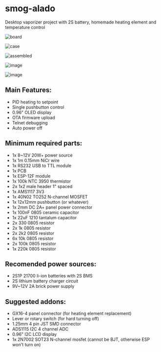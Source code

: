 # smog-alado
Desktop vaporizer project with 2S battery, homemade heating element and temperature control

![board](https://github.com/machadoleonardo94/smog-alado/assets/52208834/82a1beb1-0f0f-4a3b-9d36-1a72f8a2a4b8)

![case](https://github.com/machadoleonardo94/smog-alado/assets/52208834/6381df27-6bbc-4f1f-926d-293b742b3708)

![assembled](https://github.com/machadoleonardo94/smog-alado/assets/52208834/fe35bf13-2806-4447-bb05-e174c33028d4)

![image](https://github.com/machadoleonardo94/smog-alado/assets/52208834/4fcc112a-15de-4609-a587-74f2b50208d8)

![image](https://github.com/machadoleonardo94/smog-alado/assets/52208834/018c4fb9-06f1-4c04-9a11-305f97649fea)


## Main Features:
* PID heating to setpoint
* Single pushbutton control
* 0.96" OLED display
* OTA firmware upload
* Telnet debugging
* Auto power off

## Minimum required parts:
* 1x 8~12V 20W+ power source
* 1x 1m 0.15mm NiCr wire
* 1x RS232 USB to TTL module 
* 1x PCB
* 1x ESP-12F module
* 1x 100k NTC 3950 thermistor
* 2x 1x2 male header 1" spaced
* 1x AMS1117 3V3
* 1x 40N02 TO252 N-channel MOSFET
* 1x 12x12mm pushbutton (or whatever)
* 1x 2mm DC 2A+ panel power connector
* 1x 100nF 0805 ceramic capacitor
* 1x 22uF 1210 tantalum capacitor
* 2x 330 0805 resistor
* 2x 1k 0805 resistor
* 2x 2k2 0805 resistor
* 6x 10k 0805 resistor
* 2x 100k 0805 resistor
* 1x 220k 0805 resistor

## Recomended power sources:
* 2S1P 21700 li-ion batteries with 2S BMS
* 2S lithium battery charger circuit
* 9V~12V 2A brick power supply

## Suggested addons:
* GX16-4 panel connector (for heating element replacement)
* Lever or rotary switch (for hard turning off)
* 1.25mm 4 pin JST SMD connector
* ADS1115 I2C 4 channel ADC
* 0.96" I2C LCD display
* 1x 2N7002 SOT23 N-channel mosfet (cannot be BJT, otherwise ESP won't turn on) 
